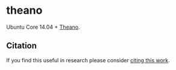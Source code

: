 theano
======
Ubuntu Core 14.04 + [Theano](http://www.deeplearning.net/software/theano/).

Citation
--------
If you find this useful in research please consider [citing this work](https://github.com/Kaixhin/dockerfiles/blob/master/CITATION.md).
